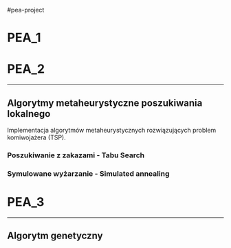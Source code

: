 #pea-project

# PEA_1


# PEA_2
-------------------
## Algorytmy metaheurystyczne poszukiwania lokalnego
Implementacja algorytmów metaheurystycznych rozwiązujących problem komiwojażera (TSP).

### Poszukiwanie z zakazami - Tabu Search


### Symulowane wyżarzanie - Simulated annealing

# PEA_3

---------------------------
## Algorytm genetyczny
